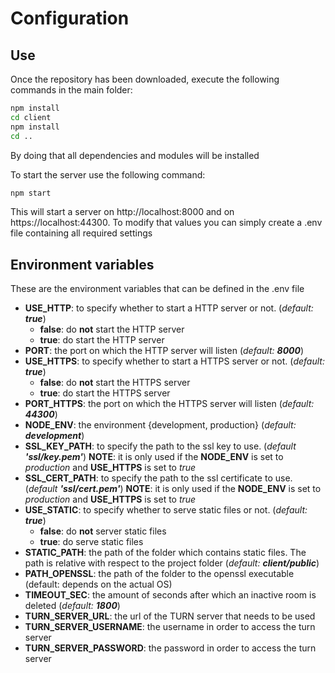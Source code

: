 # Configuration

## Use

Once the repository has been downloaded, execute the following commands in the main folder:

```bash
npm install
cd client
npm install
cd ..
```

By doing that all dependencies and modules will be installed



To start the server use the following command:

```bash
npm start
```

This will start a server on http://localhost:8000 and on https://localhost:44300. To modify that values you can simply create a .env file containing all required settings



## Environment variables

These are the environment variables that can be defined in the .env file

* **USE_HTTP**: to specify whether to start a HTTP server or not. (_default: **true**_)
  * **false**: do **not** start the HTTP server
  * **true**: do start the HTTP server
* **PORT**: the port on which the HTTP server will listen (_default: **8000**_)
* **USE_HTTPS**: to specify whether to start a HTTPS server or not. (_default: **true**_)
  * **false**: do **not** start the HTTPS server
  * **true**: do start the HTTPS server
* **PORT_HTTPS**: the port on which the HTTPS server will listen (_default: **44300**_)
* **NODE_ENV**: the environment {development, production} (_default: **development**_)
* **SSL_KEY_PATH**: to specify the path to the ssl key to use.  (_default **'ssl/key.pem'**_)
  **NOTE**: it is only used if the **NODE_ENV** is set to _production_ and **USE_HTTPS** is set to _true_
* **SSL_CERT_PATH**: to specify the path to the ssl certificate to use.  (_default **'ssl/cert.pem'**_)
  **NOTE**: it is only used if the **NODE_ENV** is set to _production_ and **USE_HTTPS** is set to _true_
* **USE_STATIC**: to specify whether to serve static files or not. (_default: **true**_)
  * **false**: do **not** server static files
  * **true**: do serve static files
* **STATIC_PATH**: the path of the folder which contains static files. The path is relative with respect to the project folder (_default: **client/public**_)
* **PATH_OPENSSL**: the path of the folder to the openssl executable (default: depends on the actual OS)
* **TIMEOUT_SEC**: the amount of seconds after which an inactive room is deleted (_default: **1800**_)
* **TURN_SERVER_URL**: the url of the TURN server that needs to be used
* **TURN_SERVER_USERNAME**: the username in order to access the turn server
* **TURN_SERVER_PASSWORD**: the password in order to access the turn server
